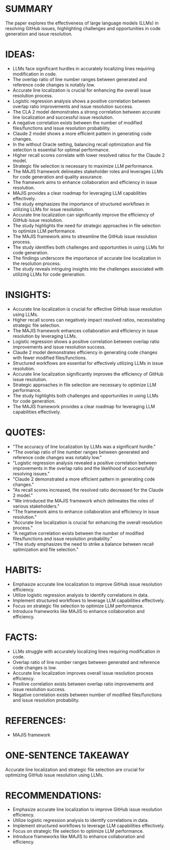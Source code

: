 # SUMMARY
The paper explores the effectiveness of large language models (LLMs) in resolving GitHub issues, highlighting challenges and opportunities in code generation and issue resolution.

# IDEAS:
- LLMs face significant hurdles in accurately localizing lines requiring modification in code.
- The overlap ratio of line number ranges between generated and reference code changes is notably low.
- Accurate line localization is crucial for enhancing the overall issue resolution process.
- Logistic regression analysis shows a positive correlation between overlap ratio improvements and issue resolution success.
- The CLA 2 model demonstrates a strong correlation between accurate line localization and successful issue resolution.
- A negative correlation exists between the number of modified files/functions and issue resolution probability.
- Claude 2 model shows a more efficient pattern in generating code changes.
- In the without Oracle setting, balancing recall optimization and file selection is essential for optimal performance.
- Higher recall scores correlate with lower resolved ratios for the Claude 2 model.
- Strategic file selection is necessary to maximize LLM performance.
- The MAJIS framework delineates stakeholder roles and leverages LLMs for code generation and quality assurance.
- The framework aims to enhance collaboration and efficiency in issue resolution.
- MAJIS provides a clear roadmap for leveraging LLM capabilities effectively.
- The study emphasizes the importance of structured workflows in utilizing LLMs for issue resolution.
- Accurate line localization can significantly improve the efficiency of GitHub issue resolution.
- The study highlights the need for strategic approaches in file selection to optimize LLM performance.
- The MAJIS framework aims to streamline the GitHub issue resolution process.
- The study identifies both challenges and opportunities in using LLMs for code generation.
- The findings underscore the importance of accurate line localization in the resolution process.
- The study reveals intriguing insights into the challenges associated with utilizing LLMs for code generation.

# INSIGHTS:
- Accurate line localization is crucial for effective GitHub issue resolution using LLMs.
- Higher recall scores can negatively impact resolved ratios, necessitating strategic file selection.
- The MAJIS framework enhances collaboration and efficiency in issue resolution by leveraging LLMs.
- Logistic regression shows a positive correlation between overlap ratio improvements and issue resolution success.
- Claude 2 model demonstrates efficiency in generating code changes with fewer modified files/functions.
- Structured workflows are essential for effectively utilizing LLMs in issue resolution.
- Accurate line localization significantly improves the efficiency of GitHub issue resolution.
- Strategic approaches in file selection are necessary to optimize LLM performance.
- The study highlights both challenges and opportunities in using LLMs for code generation.
- The MAJIS framework provides a clear roadmap for leveraging LLM capabilities effectively.

# QUOTES:
- "The accuracy of line localization by LLMs was a significant hurdle."
- "The overlap ratio of line number ranges between generated and reference code changes was notably low."
- "Logistic regression analysis revealed a positive correlation between improvements in the overlap ratio and the likelihood of successfully resolving issues."
- "Claude 2 demonstrated a more efficient pattern in generating code changes."
- "As recall scores increased, the resolved ratio decreased for the Claude 2 model."
- "We introduced the MAJIS framework which delineates the roles of various stakeholders."
- "The framework aims to enhance collaboration and efficiency in issue resolution."
- "Accurate line localization is crucial for enhancing the overall resolution process."
- "A negative correlation exists between the number of modified files/functions and issue resolution probability."
- "The study emphasizes the need to strike a balance between recall optimization and file selection."

# HABITS:
- Emphasize accurate line localization to improve GitHub issue resolution efficiency.
- Utilize logistic regression analysis to identify correlations in data.
- Implement structured workflows to leverage LLM capabilities effectively.
- Focus on strategic file selection to optimize LLM performance.
- Introduce frameworks like MAJIS to enhance collaboration and efficiency.

# FACTS:
- LLMs struggle with accurately localizing lines requiring modification in code.
- Overlap ratio of line number ranges between generated and reference code changes is low.
- Accurate line localization improves overall issue resolution process efficiency.
- Positive correlation exists between overlap ratio improvements and issue resolution success.
- Negative correlation exists between number of modified files/functions and issue resolution probability.

# REFERENCES:
- MAJIS framework

# ONE-SENTENCE TAKEAWAY
Accurate line localization and strategic file selection are crucial for optimizing GitHub issue resolution using LLMs.

# RECOMMENDATIONS:
- Emphasize accurate line localization to improve GitHub issue resolution efficiency.
- Utilize logistic regression analysis to identify correlations in data.
- Implement structured workflows to leverage LLM capabilities effectively.
- Focus on strategic file selection to optimize LLM performance.
- Introduce frameworks like MAJIS to enhance collaboration and efficiency.